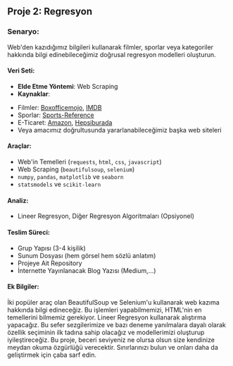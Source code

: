 ## Proje 2: Regresyon

### Senaryo:

Web'den kazıdığımız bilgileri kullanarak filmler, sporlar veya kategoriler hakkında bilgi edinebileceğimiz doğrusal regresyon modelleri oluşturun.

#### Veri Seti:

 * **Elde Etme Yöntemi**: Web Scraping
 * **Kaynaklar**:  
 - Filmler: [Boxofficemojo](https://www.boxofficemojo.com), [IMDB](https://www.imdb.com)
 - Sporlar: [Sports-Reference](https://www.sports-reference.com)
 - E-Ticaret: [Amazon](https://www.amazon.com), [Hepsiburada](https://www.hepsiburada.com)
 - Veya amacımız doğrultusunda yararlanabileceğimiz başka web siteleri
  

#### Araçlar:

 * Web'in Temelleri (`requests`, `html`, `css`, `javascript`)
 * Web Scraping (`beautifulsoup`, `selenium`)
 * `numpy`, `pandas`, `matplotlib` ve `seaborn`
 * `statsmodels` ve `scikit-learn`


#### Analiz:

 * Lineer Regresyon, Diğer Regresyon Algoritmaları (Opsiyonel)


#### Teslim Süreci:

 * Grup Yapısı (3-4 kişilik) 
 * Sunum Dosyası (hem görsel hem sözlü anlatım)
 * Projeye Ait Repository
 * İnternette Yayınlanacak Blog Yazısı (Medium,...)


#### Ek Bilgiler:

İki popüler araç olan BeautifulSoup ve Selenium'u kullanarak web kazıma hakkında bilgi edineceğiz. Bu işlemleri yapabilmemizi, HTML'nin en temellerini bilmemiz gerekiyor. Lineer Regresyon kullanarak alıştırma yapacağız. Bu sefer sezgilerimize ve bazı deneme yanılmalara dayalı olarak özellik seçiminin ilk tadına sahip olacağız ve modellerimizi oluşturup iyileştireceğiz. Bu proje, beceri seviyeniz ne olursa olsun size kendinize meydan okuma özgürlüğü verecektir. Sınırlarınızı bulun ve onları daha da geliştirmek için çaba sarf edin.
